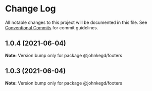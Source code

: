 # Change Log

All notable changes to this project will be documented in this file.
See [Conventional Commits](https://conventionalcommits.org) for commit guidelines.

## 1.0.4 (2021-06-04)

**Note:** Version bump only for package @johnkegd/footers





## 1.0.3 (2021-06-04)

**Note:** Version bump only for package @johnkegd/footers
